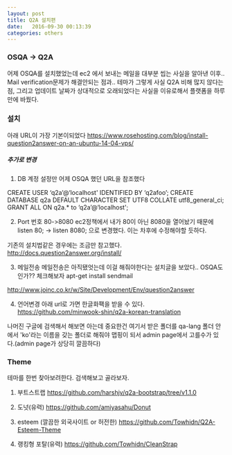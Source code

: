 ```yaml
---
layout: post
title: Q2A 설치편
date:   2016-09-30 00:13:39
categories: others
---
```


### OSQA -> Q2A
어제 OSQA를 설치했었는데 ec2 에서 보내는 메일을 대부분 씹는 사실을 알아낸 이후.. Mail verification문제가 해결안되는 점과.. 테마가 그렇게 사실 Q2A 비해 많지 않다는 점, 그리고 업데이트 날짜가 상대적으로 오래되었다는 사실을 이유로해서 플랫폼을 하루만에 바꿨다.

### 설치
아래 URL이 가장 기본이되었다
https://www.rosehosting.com/blog/install-question2answer-on-an-ubuntu-14-04-vps/

##### 추가로 변경
1. DB 계정 설정만 어제 OSQA 했던 URL을 참조했다

CREATE USER ‘q2a’@‘localhost' IDENTIFIED BY ‘q2afoo’;
CREATE DATABASE q2a DEFAULT CHARACTER SET UTF8 COLLATE utf8_general_ci;
GRANT ALL ON q2a.* to ‘q2a’@‘localhost';

2. Port 번호 80->8080
ec2정책에서 내가 80이 아닌 8080을 열어놨기 때문에
 listen 80; ->  listen 8080; 으로 변경했다.
 이는 차후에 수정해야할 듯하다.


기존의 설치법같은 경우에는 조금만 참고했다.
http://docs.question2answer.org/install/



3. 메일전송
메일전송은 아직됐엇는데 이걸 해줘야한다는 설치글을 보았다.. OSQA도인가?? 체크해보자
apt-get install sendmail

http://www.joinc.co.kr/w/Site/Development/Env/question2answer

4. 언어변경
아래 url로 가면 한글화팩을 받을 수 있다.
https://github.com/minwook-shin/q2a-korean-translation

나머진 구글에 검색해서 해보면 아는데 중요한건 여기서 받은 폴더를  qa-lang 폴더 안에서 'ko'라는 이름을 갖는 폴더로 해줘야 맵핑이 되서 admin page에서 고를수가 있다.(admin page가 상당히 깔끔하다)

### Theme  
테마를 한번 찾아보려한다. 검색해보고 골라보자.
1. 부트스트랩
https://github.com/harshjv/q2a-bootstrap/tree/v1.1.0


2. 도넛(유력)
https://github.com/amiyasahu/Donut


3. esteem (깔끔한 외국사이트 or 허전한)
https://github.com/Towhidn/Q2A-Esteem-Theme

4. 랭킹형 포탈(유력)
https://github.com/Towhidn/CleanStrap
